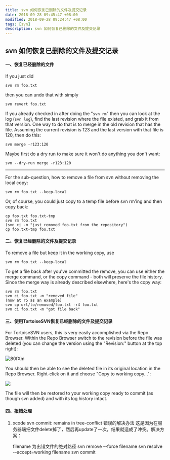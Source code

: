 ```yaml
---
title: svn 如何恢复已删除的文件及提交记录
date: 2018-09-28 09:45:47 +08:00
modified: 2018-09-28 09:24:47 +08:00
tags: [svn]
description: svn 如何恢复已删除的文件及提交记录
---
```


## svn 如何恢复已删除的文件及提交记录

#### 一、恢复已经删除的文件
If you just did
```
svn rm foo.txt
```
then you can undo that with simply
```
svn revert foo.txt
```

If you already checked in after doing the "`svn rm`" then you can look at the log (`svn log`), find the last revision where the file existed, and grab it from that version.
One way to do that is to merge in the old revision that has the file. Assuming the current revision is 123 and the last version with that file is 120, then do this:
```
svn merge -r123:120
```
Maybe first do a dry run to make sure it won't do anything you don't want:
```
svn --dry-run merge -r123:120
```
------

For the sub-question, how to remove a file from svn without removing the local copy:
```
svn rm foo.txt --keep-local
```
Or, of course, you could just copy to a temp file before svn rm'ing and then copy back:
```
cp foo.txt foo.txt-tmp
svn rm foo.txt
(svn ci -m "just removed foo.txt from the repository")
cp foo.txt-tmp foo.txt
```



#### 二、恢复已经删除的文件及提交记录

To remove a file but keep it in the working copy, use
```
svn rm foo.txt --keep-local
```
To get a file back after you've committed the remove, you can use either the merge command, or the copy command - both will preserve the file history. Since the merge way is already described elsewhere, here's the copy way:
```
svn rm foo.txt
svn ci foo.txt -m "removed file"
(now at r5 as an example)
svn cp url/to/removed/foo.txt -r4 foo.txt
svn ci foo.txt -m "got file back"
```



#### 三、使用TortoiseSVN恢复已经删除的文件及提交记录

For TortoiseSVN users, this is very easily accomplished via the Repo Browser. Within the Repo Browser switch to the revision before the file was deleted (you can change the version using the "Revision:" button at the top right):

 ![80fXm](http://img-note.wuqianlin.cn/img-md/2019-06-01-085959.png)

You should then be able to see the deleted file in its original location in the Repo Browser. Right-click on it and choose "Copy to working copy...":

 ![](http://img-note.wuqianlin.cn/img-md/2019-06-01-qMqh6.png)

The file will then be restored to your working copy ready to commit (as though svn added) and with its log history intact.



#### 四、报错处理
1. xcode svn commit: remains in tree-conflict 错误的解决办法
   这是因为在服务器端把文件delete掉了，然后再update了一次，结果就造成了冲突。解决方案：

    filename  为出错文件的绝对路径
    svn remove --force filename
    svn resolve --accept=working  filename
    svn commit

